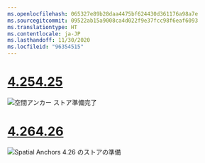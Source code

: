 ```yaml
---
ms.openlocfilehash: 065327e89b28daa4475bf624430d361176a98a7e
ms.sourcegitcommit: 09522ab15a9008ca4d022f9e37fcc98f6eaf6093
ms.translationtype: HT
ms.contentlocale: ja-JP
ms.lasthandoff: 11/30/2020
ms.locfileid: "96354515"
---
```

# <a name="425"></a>[<span data-ttu-id="f0956-101">4.25</span><span class="sxs-lookup"><span data-stu-id="f0956-101">4.25</span></span>](#tab/425)

![空間アンカー ストア準備完了](../images/unreal-spatialanchors-store-ready.PNG)

# <a name="426"></a>[<span data-ttu-id="f0956-103">4.26</span><span class="sxs-lookup"><span data-stu-id="f0956-103">4.26</span></span>](#tab/426)

![Spatial Anchors 4.26 のストアの準備](../images/local-spatial-anchors-img-01.png)